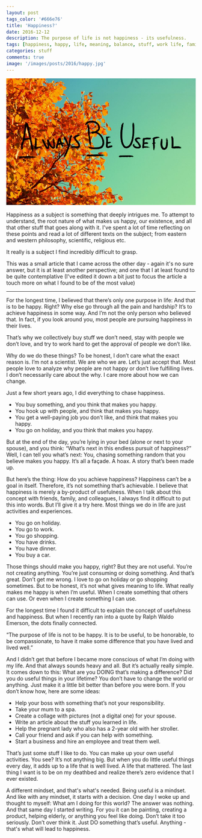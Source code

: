 ```yaml
---
layout: post
tags_color: '#666e76'
title: 'Happiness?'
date: 2016-12-12
description: The purpose of life is not happiness - its usefulness.
tags: [happiness, happy, life, meaning, balance, stuff, work life, family]
categories: stuff
comments: true
image: '/images/posts/2016/happy.jpg'
---
```

![](/images/posts/2016/happy.jpg)

Happiness as a subject is something that deeply intrigues me. To attempt to understand, the root nature of what makes us happy, our existence, and all that other stuff that goes along with it. I've spent a lot of time reflecting on these points and read a lot of different texts on the subject; from eastern and western philosophy, scientific, religious etc. 

It really is a subject I find incredibly difficult to grasp.

This was a small article that I came across the other day - again it's no sure answer, but it is at least another perspective; and one that I at least found to be quite contemplative (I've edited it down a bit just to focus the article a touch more on what I found to be of the most value)

---

For the longest time, I believed that there’s only one purpose in life: And that is to be happy. Right? Why else go through all the pain and hardship? It’s to achieve happiness in some way. And I’m not the only person who believed that. In fact, if you look around you, most people are pursuing happiness in their lives.

That’s why we collectively buy stuff we don’t need, stay with people we don’t love, and try to work hard to get the approval of people we don’t like.

Why do we do these things? To be honest, I don’t care what the exact reason is. I’m not a scientist. We are who we are. Let’s just accept that. Most people love to analyze why people are not happy or don’t live fulfilling lives. I don’t necessarily care about the why. I care more about how we can change.

Just a few short years ago, I did everything to chase happiness.

* You buy something, and you think that makes you happy.
* You hook up with people, and think that makes you happy.
* You get a well-paying job you don’t like, and think that makes you happy.
* You go on holiday, and you think that makes you happy.

But at the end of the day, you’re lying in your bed (alone or next to your spouse), and you think: “What’s next in this endless pursuit of happiness?” Well, I can tell you what’s next: You, chasing something random that you believe makes you happy. It’s all a façade. A hoax. A story that’s been made up.

But here’s the thing: How do you achieve happiness? Happiness can’t be a goal in itself. Therefore, it’s not something that’s achievable. I believe that happiness is merely a by-product of usefulness. When I talk about this concept with friends, family, and colleagues, I always find it difficult to put this into words. But I’ll give it a try here. Most things we do in life are just activities and experiences.

* You go on holiday.
* You go to work.
* You go shopping.
* You have drinks.
* You have dinner.
* You buy a car.

Those things should make you happy, right? But they are not useful. You’re not creating anything. You’re just consuming or doing something. And that’s great. Don’t get me wrong. I love to go on holiday or go shopping sometimes. But to be honest, it’s not what gives meaning to life. What really makes me happy is when I’m useful. When I create something that others can use. Or even when I create something I can use.

For the longest time I found it difficult to explain the concept of usefulness and happiness. But when I recently ran into a quote by Ralph Waldo Emerson, the dots finally connected.

“The purpose of life is not to be happy. It is to be useful, to be honorable, to be compassionate, to have it make some difference that you have lived and lived well.”

And I didn’t get that before I became more conscious of what I’m doing with my life. And that always sounds heavy and all. But it’s actually really simple. It comes down to this: What are you DOING that’s making a difference? Did you do useful things in your lifetime? You don’t have to change the world or anything. Just make it a little bit better than before you were born. If you don’t know how, here are some ideas:

* Help your boss with something that’s not your responsibility.
* Take your mum to a spa.
* Create a collage with pictures (not a digital one) for your spouse.
* Write an article about the stuff you learned in life.
* Help the pregnant lady who also has a 2-year old with her stroller.
* Call your friend and ask if you can help with something.
* Start a business and hire an employee and treat them well.

That’s just some stuff I like to do. You can make up your own useful activities. You see? It’s not anything big. But when you do little useful things every day, it adds up to a life that is well lived. A life that mattered. The last thing I want is to be on my deathbed and realize there’s zero evidence that I ever existed.

A different mindset, and that's what's needed. Being useful is a mindset. And like with any mindset, it starts with a decision. One day I woke up and thought to myself: What am I doing for this world? The answer was nothing. And that same day I started writing. For you it can be painting, creating a product, helping elderly, or anything you feel like doing. Don’t take it too seriously. Don’t over think it. Just DO something that’s useful. Anything - that's what will lead to happiness.